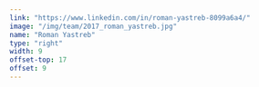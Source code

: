 ```yaml
---
link: "https://www.linkedin.com/in/roman-yastreb-8099a6a4/"
image: "/img/team/2017_roman_yastreb.jpg"
name: "Roman Yastreb"
type: "right"
width: 9
offset-top: 17
offset: 9
---
```

